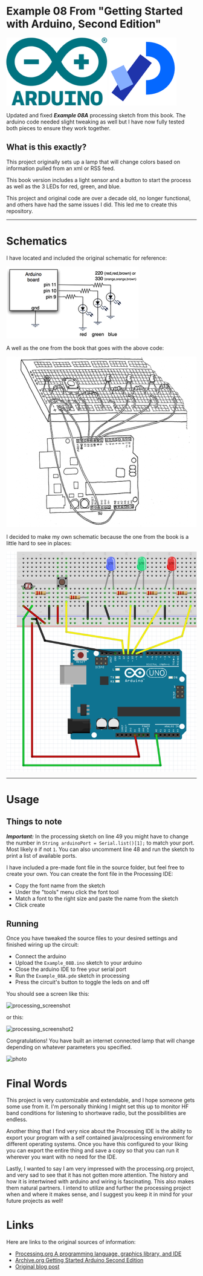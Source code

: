 # Example 08 From "Getting Started with Arduino, Second Edition"

[![arduino](extras/arduino_logo.png)](https://arduino.cc)  ![processinglogo](extras/Processing_logo.png)

Updated and fixed ***Example 08A*** processing sketch from this book. 
The arduino code needed slight tweaking as well but I have now fully 
tested both pieces to ensure they work together.

## What is this exactly?

This project originally sets up a lamp that will change colors based on information pulled from an xml or RSS feed. 

This book version includes a light sensor and a button to start the process as well as the 3 LEDs for red, green, and blue.

This project and original code are over a decade old, no longer functional, and others have had the same issues I did. This led me to create this repository.

---

# Schematics

I have located and included the original schematic for reference:

![original](extras/rgb_led_schematic.png)

A well as the one from the book that goes with the above code:

![book](extras/book_schematic.png)

I decided to make my own schematic because the one from the book is a little hard to see in places:

![fritzing](extras/example_08_fritzing.png)

---

# Usage

## Things to note

***Important:*** In the processing sketch on line 49 you might have to change the number in
```String arduinoPort = Serial.list()[1];``` to match your port. Most likely ```0``` if not ```1```. You can also 
uncomment line 48 and run the sketch to print a list of available ports.

I have included a pre-made font file in the source folder, but feel free to create your own.
You can create the font file in the Processing IDE:

- Copy the font name from the sketch
- Under the "tools" menu click the font tool
- Match a font to the right size and paste the name from the sketch
- Click create

## Running

Once you have tweaked the source files to your desired settings 
and finished wiring up the circuit:

- Connect the arduino
- Upload the ```Example_08B.ino``` sketch to your arduino
- Close the arduino IDE to free your serial port
- Run the ```Example_08A.pde``` sketch in processing
- Press the circuit's button to toggle the leds on and off

You should see a screen like this:

![processing_screenshot](extras/processing_screenshot.png)

or this:

![processing_screenshot2](extras/processing_screenshot2.png)

Congratulations! You have built an internet connected lamp that will change depending on 
whatever parameters you specified.

![photo](extras/example_08_photo.png)

# Final Words

This project is very customizable and extendable, and I hope someone gets some use from it. I'm personally 
thinking I might set this up to monitor HF band conditions for listening to shortwave radio, 
but the possibilities are endless.

Another thing that I find very nice about the Processing IDE is the ability to export your 
program with a self contained java/processing environment for different operating systems. 
Once you have this configured to your liking you can export the entire thing and save a copy
so that you can run it wherever you want with no need for the IDE.

Lastly, I wanted to say I am very impressed with the processing.org project, and very sad to 
see that it has not gotten more attention. The history and how it is intertwined with arduino 
and wiring is fascinating. This also makes them natural partners. I intend to utilize and 
further the processing project when and where it makes sense, and I suggest you keep it in mind 
for your future projects as well!

# Links

Here are links to the original sources of information:

- [Processing.org A programming language, graphics library, and IDE](https://processing.org/)
- [Archive.org Getting Started Arduino Second Edition](https://dn790006.ca.archive.org/0/items/MassimoBanziGettingStartedWithArduinoMake2011/Massimo%20Banzi-Getting%20Started%20with%20Arduino%20-Make%20%282011%29.pdf)
- [Original blog post](https://todbot.com/blog/2006/10/23/diy-ambient-orb-with-arduino-update/)
